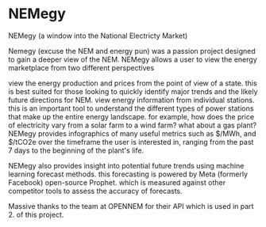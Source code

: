 # NEMegy
NEMegy (a window into the National Electricty Market)

Nemegy (excuse the NEM and energy pun) was a passion project designed to gain a deeper view of the NEM.
NEMegy allows a user to view the energy marketplace from two different perspectives

view the energy production and prices from the point of view of a state. this is best suited for those looking to quickly identify major trends and the likely future directions for NEM.
view energy information from individual stations. this is an important tool to understand the different types of power stations that make up the entire energy landscape. for example, how does the price of electricity vary from a solar farm to a wind farm? what about a gas plant?
NEMegy provides infographics of many useful metrics such as $/MWh, and $/tCO2e over the timeframe the user is interested in, ranging from the past 7 days to the beginning of the plant's life.

NEMegy also provides insight into potential future trends using machine learning forecast methods. this forecasting is powered by Meta (formerly Facebook) open-source Prophet. which is measured against other competitor tools to assess the accuracy of forecasts.

Massive thanks to the team at OPENNEM for their API which is used in part 2. of this project.
